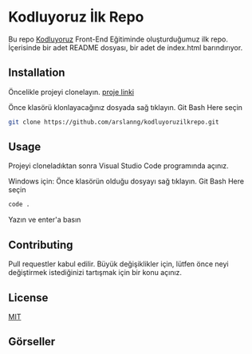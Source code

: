 # Kodluyoruz İlk Repo

Bu repo [Kodluyoruz](https://www.kodluyoruz.org) Front-End Eğitiminde oluşturduğumuz ilk repo. İçerisinde bir adet README dosyası, bir adet de index.html barındırıyor.

## Installation

Öncelikle projeyi clonelayın.  [proje linki](https://github.com/arslanng/kodluyoruzilkrepo.git)

Önce klasörü klonlayacağınız dosyada sağ tıklayın. Git Bash Here seçin

```bash
git clone https://github.com/arslanng/kodluyoruzilkrepo.git
```

## Usage

Projeyi cloneladıktan sonra Visual Studio Code programında açınız.

Windows için: Önce klasörün olduğu dosyayı sağ tıklayın. Git Bash Here seçin

```Bash
code .
```
Yazın ve enter'a basın

## Contributing
Pull requestler kabul edilir. Büyük değişiklikler için, lütfen önce neyi değiştirmek istediğinizi tartışmak için bir konu açınız.


## License
[MIT](https://choosealicense.com/licenses/mit/)

## Görseller
